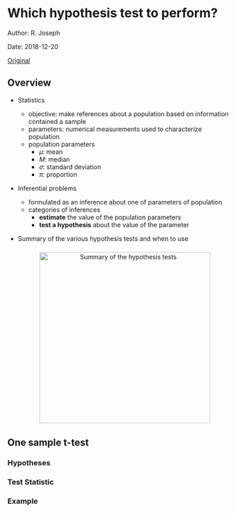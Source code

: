 # Which hypothesis test to perform?

Author: R. Joseph

Date: 2018-12-20

[Original](https://towardsdatascience.com/which-hypothesis-test-to-perform-89d7044d34a1)


## Overview

+ Statistics
  + objective: make references about a population based on information contained a sample
  + parameters: numerical measurements used to characterize population
  + population parameters
    + $\mu$: mean
    + $M$: median
    + $\sigma$: standard deviation
    + $\pi$: proportion

+ Inferential problems
  + formulated as an inference about one of parameters of population
  + categories of inferences
    + __estimate__ the value of the population parameters
    + __test a hypothesis__ about the value of the parameter

+ Summary of the various hypothesis tests and when to use

  <figure style="margin: 0.5em; text-align: center;">
    <img style="margin: 0.1em; padding-top: 0.5em; width: 40vw;"
      onclick= "window.open('https://towardsdatascience.com/which-hypothesis-test-to-perform-89d7044d34a1')"
      src    = "https://miro.medium.com/max/875/1*8pSgz0bAlIQ3wlGNJAc-6g.png"
      alt    = "Summary of the hypothesis tests"
      title  = "Summary of the hypothesis tests"
    />
  </figure>



## One sample t-test


### Hypotheses






### Test Statistic





### Example





